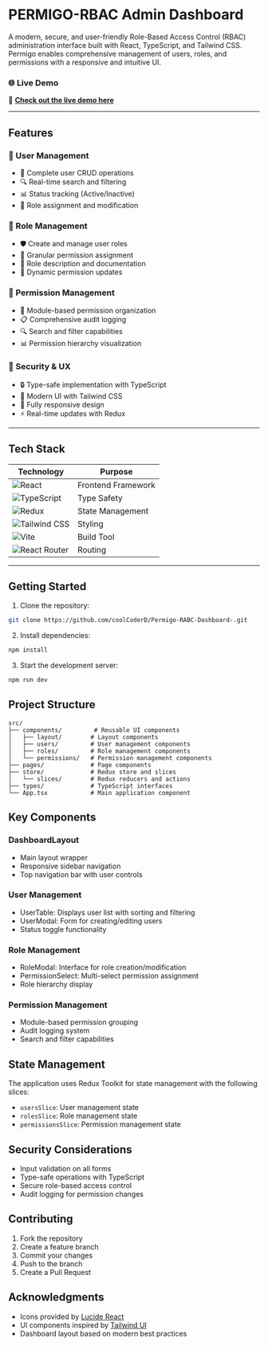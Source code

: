 # PERMIGO-RBAC Admin Dashboard  

A modern, secure, and user-friendly Role-Based Access Control (RBAC) administration interface built with React, TypeScript, and Tailwind CSS. Permigo enables comprehensive management of users, roles, and permissions with a responsive and intuitive UI.  

### 🌐 Live Demo  
🚀 [**Check out the live demo here**](https://permigo-dashboard.vercel.app/)  

---

## Features  

### 🔹 User Management  
- 👥 Complete user CRUD operations  
- 🔍 Real-time search and filtering  
- 📊 Status tracking (Active/Inactive)  
- 🔄 Role assignment and modification  

### 🔹 Role Management  
- 🛡️ Create and manage user roles  
- 🎯 Granular permission assignment  
- 📝 Role description and documentation  
- 🔄 Dynamic permission updates  

### 🔹 Permission Management  
- 🔐 Module-based permission organization  
- 📋 Comprehensive audit logging  
- 🔍 Search and filter capabilities  
- 📊 Permission hierarchy visualization  

### 🔹 Security & UX  
- 🔒 Type-safe implementation with TypeScript  
- 🎨 Modern UI with Tailwind CSS  
- 📱 Fully responsive design  
- ⚡ Real-time updates with Redux  

---

## Tech Stack  

<div align="center">

| **Technology**     | **Purpose**                       |  
|---------------------|-----------------------------------|  
| ![React](https://img.shields.io/badge/React-v18-blue?logo=react&style=flat-square)  | Frontend Framework |  
| ![TypeScript](https://img.shields.io/badge/TypeScript-v4-blue?logo=typescript&style=flat-square) | Type Safety |  
| ![Redux](https://img.shields.io/badge/Redux-Toolkit-purple?logo=redux&style=flat-square) | State Management |  
| ![Tailwind CSS](https://img.shields.io/badge/Tailwind%20CSS-v3-blue?logo=tailwindcss&style=flat-square) | Styling |  
| ![Vite](https://img.shields.io/badge/Vite-Build%20Tool-orange?logo=vite&style=flat-square) | Build Tool |  
| ![React Router](https://img.shields.io/badge/React%20Router-v6-blue?logo=react-router&style=flat-square) | Routing |  

</div>  

---

## Getting Started

1. Clone the repository:
```bash
git clone https://github.com/coolCoderD/Permigo-RABC-Dashboard-.git
```

2. Install dependencies:
```bash
npm install
```

3. Start the development server:
```bash
npm run dev
```

## Project Structure

```
src/
├── components/         # Reusable UI components
│   ├── layout/        # Layout components
│   ├── users/         # User management components
│   ├── roles/         # Role management components
│   └── permissions/   # Permission management components
├── pages/             # Page components
├── store/             # Redux store and slices
│   └── slices/        # Redux reducers and actions
├── types/             # TypeScript interfaces
└── App.tsx            # Main application component
```

## Key Components

### DashboardLayout
- Main layout wrapper
- Responsive sidebar navigation
- Top navigation bar with user controls

### User Management
- UserTable: Displays user list with sorting and filtering
- UserModal: Form for creating/editing users
- Status toggle functionality

### Role Management
- RoleModal: Interface for role creation/modification
- PermissionSelect: Multi-select permission assignment
- Role hierarchy display

### Permission Management
- Module-based permission grouping
- Audit logging system
- Search and filter capabilities

## State Management

The application uses Redux Toolkit for state management with the following slices:

- `usersSlice`: User management state
- `rolesSlice`: Role management state
- `permissionsSlice`: Permission management state

## Security Considerations

- Input validation on all forms
- Type-safe operations with TypeScript
- Secure role-based access control
- Audit logging for permission changes

## Contributing

1. Fork the repository
2. Create a feature branch
3. Commit your changes
4. Push to the branch
5. Create a Pull Request

## Acknowledgments

- Icons provided by [Lucide React](https://lucide.dev)
- UI components inspired by [Tailwind UI](https://tailwindui.com)
- Dashboard layout based on modern best practices
